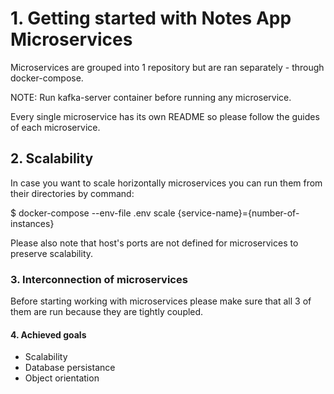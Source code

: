# 1. Getting started with Notes App Microservices

Microservices are grouped into 1 repository but are ran separately - through docker-compose.

NOTE: Run kafka-server container before running any microservice.

Every single microservice has its own README so please follow the guides of each microservice.

## 2. Scalability

In case you want to scale horizontally microservices you can run them from their directories by command:

\$ docker-compose --env-file .env scale {service-name}={number-of-instances}

Please also note that host's ports are not defined for microservices to preserve scalability.

### 3. Interconnection of microservices

Before starting working with microservices please make sure that all 3 of them are run because they are tightly coupled.

#### 4. Achieved goals

-   Scalability
-   Database persistance
-   Object orientation
